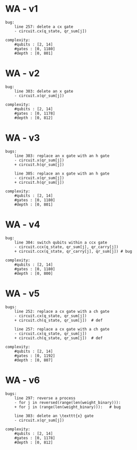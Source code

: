 # WA - v1
    bug:
        line 257: delete a cx gate
        - circuit.cx(q_state, qr_sum[j])

    complexity:
        #qubits : [2, 14]
        #gates : [0, 1180]
        #depth : [0, 801]

# WA - v2
    bug:
        line 303: delete an x gate
        - circuit.x(qr_sum[j])

    complexity:
        #qubits : [2, 14]
        #gates : [0, 1178]
        #depth : [0, 812]

# WA - v3
    bugs:
        line 303: replace an x gate with an h gate
        - circuit.x(qr_sum[j])
        + circuit.h(qr_sum[j])

        line 305: replace an x gate with an h gate
        - circuit.x(qr_sum[j])
        + circuit.h(qr_sum[j])

    complexity:
        #qubits : [2, 14]
        #gates : [0, 1180]
        #depth : [0, 801]

# WA - v4
    bug:
        line 304: switch qubits within a ccx gate
        - circuit.ccx(q_state, qr_sum[j], qr_carry[j])
        + circuit.ccx(q_state, qr_carry[j], qr_sum[j]) # bug
    
    complexity:
        #qubits : [2, 14]
        #gates : [0, 1180]
        #depth : [0, 800]

# WA - v5
    bugs:
        line 252: replace a cx gate with a ch gate
        - circuit.cx(q_state, qr_sum[j])
        + circuit.ch(q_state, qr_sum[j])  # def
    
        line 257: replace a cx gate with a ch gate
        - circuit.cx(q_state, qr_sum[j])
        + circuit.ch(q_state, qr_sum[j])  # def

    complexity:
        #qubits : [2, 14]
        #gates : [0, 1192]
        #depth : [0, 807]

# WA - v6
    bugs:
        line 297: reverse a process
        - for j in reversed(range(len(weight_binary))):
        + for j in (range(len(weight_binary))):   # bug

        line 303: delete an \texttt{x} gate
        - circuit.x(qr_sum[j])  

    complexity:
        #qubits : [2, 14]
        #gates : [0, 1178]
        #depth : [0, 812]